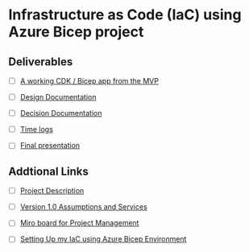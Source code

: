 # Infrastructure as Code (IaC) using Azure Bicep project

## Deliverables

- [ ] [A working CDK / Bicep app from the MVP]()

- [ ] [Design Documentation](https://github.com/techgrounds/techgrounds-anj-dtmr/tree/main/000_cloud_project/ontwerp_documentatie)

- [ ] [Decision Documentation](https://github.com/techgrounds/techgrounds-anj-dtmr/blob/main/000_cloud_project/beslissing_doc.md)

- [ ] [Time logs](https://github.com/techgrounds/techgrounds-anj-dtmr/tree/main/000_cloud_project/tijd_logs)

- [ ] [Final presentation]()



## Addtional Links

- [ ] [Project Description](https://github.com/techgrounds/techgrounds-anj-dtmr/blob/main/000_cloud_project/proj_description_requirements.md)

- [ ] [Version 1.0 Assumptions and Services](https://github.com/techgrounds/techgrounds-anj-dtmr/blob/main/000_cloud_project/v1.0_assumptions_services.md)

- [ ] [Miro board for Project Management](https://miro.com/app/board/uXjVMTGcfGo=/?share_link_id=227067548492)

- [ ] [Setting Up my IaC using Azure Bicep Environment](https://github.com/techgrounds/techgrounds-anj-dtmr/blob/main/000_cloud_project/bicep_setup.md)
